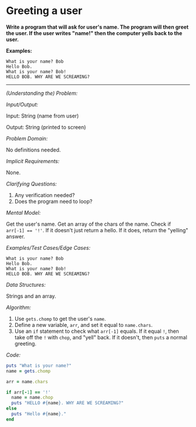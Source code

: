 # Greeting a user

**Write a program that will ask for user's name. The program will then greet the user. If the user writes "name!" then the computer yells back to the user.**

**Examples:**

```plaintext
What is your name? Bob
Hello Bob.
What is your name? Bob!
HELLO BOB. WHY ARE WE SCREAMING?
```

---

*(Understanding the) Problem:*

*Input/Output:*

Input: String (name from user)

Output: String (printed to screen)

*Problem Domain:*

No definitions needed.

*Implicit Requirements:*

None.

*Clarifying Questions:*

1. Any verification needed?
2. Does the program need to loop?

*Mental Model:*

Get the user's name. Get an array of the chars of the name. Check if `arr[-1] == '!'`. If it doesn't just return a hello. If it does, return the "yelling" answer.

*Examples/Test Cases/Edge Cases:*

```plaintext
What is your name? Bob
Hello Bob.
What is your name? Bob!
HELLO BOB. WHY ARE WE SCREAMING?
```

*Data Structures:*

Strings and an array.

*Algorithm:*

1. Use `gets.chomp` to get the user's `name`.
2. Define a new variable, `arr`, and set it equal to `name.chars`.
3. Use an `if` statement to check what `arr[-1]` equals. If it equal `!`, then take off the `!` with `chop`, and "yell" back. If it doesn't, then `puts` a normal greeting.

*Code:*

```ruby
puts "What is your name?"
name = gets.chomp

arr = name.chars

if arr[-1] == '!'
  name = name.chop
  puts "HELLO #{name}. WHY ARE WE SCREAMING?"
else
  puts "Hello #{name}."
end
```